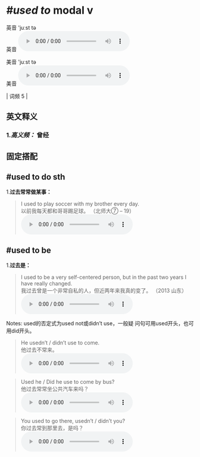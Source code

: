 # ***\#used to*** modal v
英音 'juːst tə  
英音
<audio src="./media/used to-B.aac" controls="controls"></audio>

美音 'juːst tə  
美音
<audio src="./media/used to.aac" controls="controls"></audio>



| 词频 5 |  

英文释义
---
### 1.*高义频：* **曾经**  


固定搭配
---
## \#used to do sth 
1.**过去常常做某事：**  

 > I used to play soccer with my brother every day.   
 > 以前我每天都和哥哥踢足球。  （北师大⑦ – 19）  
<audio src="./media/used to-1.aac" controls="controls"></audio>

## \#used to be 
1.**过去是：**  

 > I used to be a very self-centered person, but in the past two years I have really changed.   
 > 我过去曾是一个非常自私的人，但近两年来我真的变了。  （2013 山东）  
<audio src="./media/used to-2.aac" controls="controls"></audio>

Notes: used的否定式为used not或didn’t use，一般疑 问句可用used开头，也可用did开头。  
 > He usedn’t / didn’t use to come.  
 > 他过去不常来。    
<audio src="./media/used to-3.aac" controls="controls"></audio>

 > Used he / Did he use to come by bus?  
 > 他过去常常坐公共汽车来吗？    
<audio src="./media/used to-4.aac" controls="controls"></audio>

 > You used to go there, usedn’t / didn’t you?  
 > 你过去常到那里去，是吗？    
<audio src="./media/used to-5.aac" controls="controls"></audio>


